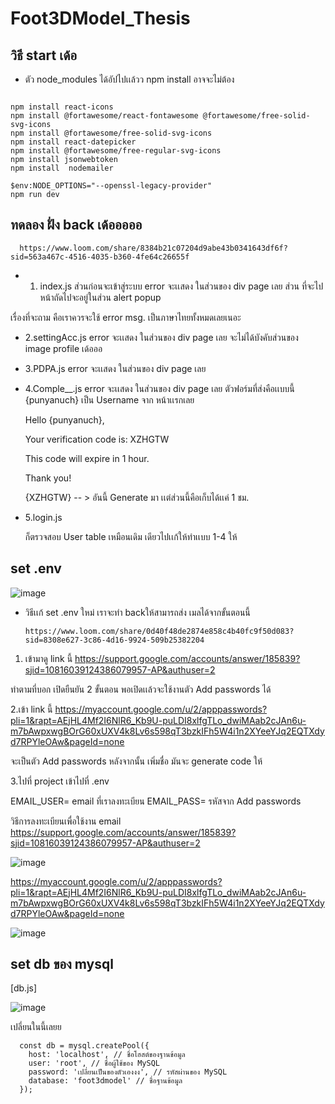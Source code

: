 # Foot3DModel_Thesis

## วิธี start เด้อ

- ตัว node_modules ได้อัปไปเเล้วว npm install อาจจะไม่ต้อง

```

npm install react-icons
npm install @fortawesome/react-fontawesome @fortawesome/free-solid-svg-icons
npm install @fortawesome/free-solid-svg-icons
npm install react-datepicker
npm install @fortawesome/free-regular-svg-icons
npm install jsonwebtoken  
npm install  nodemailer 

$env:NODE_OPTIONS="--openssl-legacy-provider"
npm run dev

```



## ทดลอง ฝั่ง back เด้อออออ


      https://www.loom.com/share/8384b21c07204d9abe43b0341643df6f?sid=563a467c-4516-4035-b360-4fe64c26655f




* 1.  index.js 
    ส่วนก่อนจะเข้าสู่ระบบ
    error จะเเสดง ในส่วนของ div page เลย
    ส่วน ที่จะไปหน้าถัดไปจะอยู่ในส่วน alert popup



เรื่องที่จะถาม คือเราควรจะใช้ error msg. เป็นภาษาไทยทั้งหมดเลยเนอะ

* 2.settingAcc.js
    error จะเเสดง ในส่วนของ div page เลย
    จะไม่ได้บังคับส่วนของ image profile เด้อออ


* 3.PDPA.js
  error จะเเสดง ในส่วนของ div page เลย

* 4.Comple__.js
    error จะเเสดง ในส่วนของ div page เลย
     ตัวฟอร์มที่ส่งคือเเบบนี้
    {punyanuch} เป็น Username จาก หน้าเเรกเลย

    Hello {punyanuch},
    
    Your verification code is: XZHGTW
    
    This code will expire in 1 hour.
    
    Thank you!
    
    
    {XZHGTW} -- > อันนี้ Generate มา เเต่ส่วนนี้คือเก็บได้เเค่ 1 ชม.



* 5.login.js

  ก็ตรวจสอบ User table เหมือนเดิม
  เดียวไปเเก้ให้ทำเเบบ 1-4 ให้



## set .env

![image](https://github.com/user-attachments/assets/7c5498d0-5b06-4c45-aa9e-3e253e4817b9)

* วิธีเเก้ set .env ใหม่ เราจะทำ backให้สามารถส่ง เมลได้จากขั้นตอนนี้


      https://www.loom.com/share/0d40f48de2874e858c4b40fc9f50d083?sid=8308e627-3c86-4d16-9924-509b25382204



1. เข้ามาดู link นี้
https://support.google.com/accounts/answer/185839?sjid=10816039124386079957-AP&authuser=2 

ทำตามที่บอก เปิดยืนยัน 2 ขั้นตอน พอเปิดเเล้วจะใช้งานตัว Add passwords ได้




2.เข้า link นี้
https://myaccount.google.com/u/2/apppasswords?pli=1&rapt=AEjHL4Mf2I6NlR6_Kb9U-puLDI8xlfgTLo_dwiMAab2cJAn6u-m7bAwpxwgBOrG60xUXV4k8Lv6s598qT3bzkIFh5W4i1n2XYeeYJq2EQTXdyd7RPYleOAw&pageId=none 

จะเป็นตัว Add passwords
หลังจากนั้น เพิ่มชื่อ มันจะ generate code ให้



3.ไปที่ project เข้าไปที่ .env


EMAIL_USER= email ที่เราลงทะเบียน 
EMAIL_PASS= รหัสจาก Add passwords


วิธีการลงทะเบียนเพื่อใช้งาน email 
https://support.google.com/accounts/answer/185839?sjid=10816039124386079957-AP&authuser=2 

![image](https://github.com/user-attachments/assets/92da9089-9b82-4bef-b514-525a1e0837c2)

 
https://myaccount.google.com/u/2/apppasswords?pli=1&rapt=AEjHL4Mf2I6NlR6_Kb9U-puLDI8xlfgTLo_dwiMAab2cJAn6u-m7bAwpxwgBOrG60xUXV4k8Lv6s598qT3bzkIFh5W4i1n2XYeeYJq2EQTXdyd7RPYleOAw&pageId=none 

 
![image](https://github.com/user-attachments/assets/dfa6219c-ae64-4f13-b838-bfafe84d8316)




## set db ของ mysql

[db.js]

![image](https://github.com/user-attachments/assets/2fff2786-6ea9-4d63-838c-6a7ce88b484a)


เปลี่ยนในนี้เลยย

      const db = mysql.createPool({
        host: 'localhost', // ชื่อโฮสต์ของฐานข้อมูล
        user: 'root', // ชื่อผู้ใช้ของ MySQL
        password: 'เปลี่ยนเป็นของตัวเองงง', // รหัสผ่านของ MySQL
        database: 'foot3dmodel' // ชื่อฐานข้อมูล
      });



